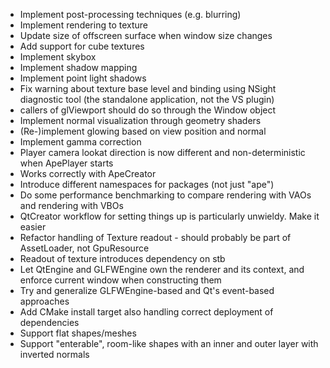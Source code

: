  - Implement post-processing techniques (e.g. blurring)
  - Implement rendering to texture
  - Update size of offscreen surface when window size changes
 - Add support for cube textures
 - Implement skybox
 - Implement shadow mapping
  - Implement point light shadows
  - Fix warning about texture base level and binding using NSight diagnostic tool (the standalone
    application, not the VS plugin)
 - callers of glViewport should do so through the Window object
 - Implement normal visualization through geometry shaders
 - (Re-)implement glowing based on view position and normal
 - Implement gamma correction
 - Player camera lookat direction is now different and non-deterministic when ApePlayer starts
  - Works correctly with ApeCreator
 - Introduce different namespaces for packages (not just "ape")
 - Do some performance benchmarking to compare rendering with VAOs and rendering with VBOs
 - QtCreator workflow for setting things up is particularly unwieldy. Make it easier
 - Refactor handling of Texture readout - should probably be part of AssetLoader, not GpuResource
  - Readout of texture introduces dependency on stb
 - Let QtEngine and GLFWEngine own the renderer and its context, and enforce current window when
   constructing them
 - Try and generalize GLFWEngine-based and Qt's event-based approaches
 - Add CMake install target also handling correct deployment of dependencies
 - Support flat shapes/meshes
 - Support "enterable", room-like shapes with an inner and outer layer with inverted normals
